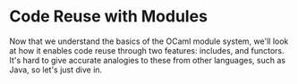 # Code Reuse with Modules

Now that we understand the basics of the OCaml module system, we'll
look at how it enables code reuse through two features: includes,
and functors.  It's hard to give accurate analogies to these from
other languages, such as Java, so let's just dive in.